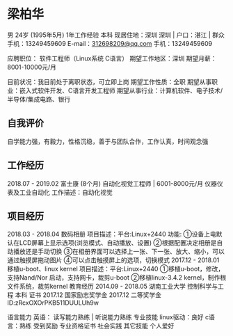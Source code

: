 
# 梁柏华
男 24岁 (1995年5月) 1年工作经验 本科
现居住地：深圳 深圳 | 户口：湛江 | 群众
手机：13249459609
E-mail：312698209@qq.com
手机：13249459609

应聘职位： 软件工程师（Linux系统 C语言）
期望工作地区：深圳
期望月薪：8001-10000元/月

目前状况：我目前处于离职状态，可立即上岗
期望工作性质：全职
期望从事职业：嵌入式软件开发、C语言开发工程师
期望从事行业：计算机软件、电子技术/半导体/集成电路、银行

## 自我评价
自学能力强，有毅力，性格沉稳，善于与团队合作，工作认真，时间观念强

## 工作经历
2018.07 - 2019.02 富士康 (8个月)
自动化视觉工程师 | 6001-8000元/月
仪器仪表及工业自动化
工作描述：自动化视觉

## 项目经历
2018.03 - 2018.04 数码相册
项目描述：平台:Linux+2440
功能:
①设备上电默认在LCD屏幕上显示选项(浏览模式、自动播放、设置)
②根据配置决定相册是自动播放还是手动切换
③在相册界面可以选择上一张、下一张、放大、缩小，可以通过触摸屏拖动图片
④可以点击触摸屏上的选项，切换模式
2017.12 - 2018.01 移植u-boot、linux kernel
项目描述：平台:Linux+2440
①移植u-boot，修改，支持Nand/Nor 启动，支持网卡，裁剪u-boot
②移植linux-3.4.2 kernel，制作根文件系统，裁剪kernel
教育经历
2014.09 - 2018.05 湖南工业大学 控制科学与工程 本科
证书
2017.12 国家励志奖学金
2017.12 二等奖学金
ID:zRcxOXOrPKB511DUULUh9w

语言能力
英语： 读写能力熟练 | 听说能力熟练
专业技能
linux驱动：良好
c语言：熟练
受到奖励
专业资格证书
社会实践
其它技能
个人爱好
